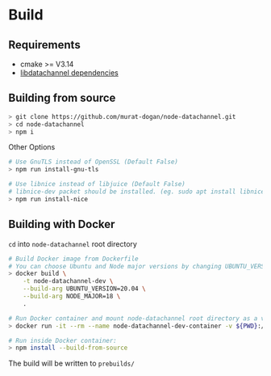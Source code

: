 # Build

## Requirements
* cmake >= V3.14
* [libdatachannel dependencies](https://github.com/paullouisageneau/libdatachannel/blob/master/README.md#dependencies)

## Building from source

```sh
> git clone https://github.com/murat-dogan/node-datachannel.git
> cd node-datachannel
> npm i
```

Other Options
```sh
# Use GnuTLS instead of OpenSSL (Default False)
> npm run install-gnu-tls

# Use libnice instead of libjuice (Default False)
# libnice-dev packet should be installed. (eg. sudo apt install libnice-dev)
> npm run install-nice
```

## Building with Docker

`cd` into `node-datachannel` root directory

```sh
# Build Docker image from Dockerfile
# You can choose Ubuntu and Node major versions by changing UBUNTU_VERSION and NODE_MAJOR
> docker build \
    -t node-datachannel-dev \
    --build-arg UBUNTU_VERSION=20.04 \
    --build-arg NODE_MAJOR=18 \
    .

# Run Docker container and mount node-datachannel root directory as a volume to the container
> docker run -it --rm --name node-datachannel-dev-container -v ${PWD}:/home/node-datachannel node-datachannel-dev /bin/bash

# Run inside Docker container:
> npm install --build-from-source
```

The build will be written to `prebuilds/`
